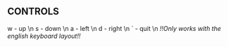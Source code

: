 ## CONTROLS
w - up \n
s - down \n
a - left \n
d - right \n
` - quit \n
*!!Only works with the english keyboard layout!!*
